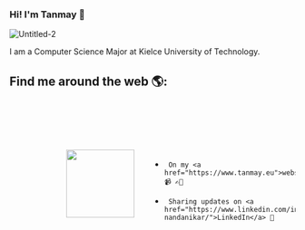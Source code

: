 
### Hi! I'm Tanmay 👋
![Untitled-2](https://user-images.githubusercontent.com/68065642/195982716-ab9f7bda-0da6-4f1d-872a-e4dd88dcd14d.png)

I am a Computer Science Major at Kielce University of Technology.


## Find me around the web 🌎: <div class="myClass" style="padding: 50px;"><img align="left" width="120" height="120" style="padding: 50px;" src="https://user-images.githubusercontent.com/68065642/195982887-e31124c4-23b4-4f8c-87f9-010838f47527.gif?raw=true"></a></div>
-      On my <a href="https://www.tanmay.eu">website</a>📹 ✍🏾
-      Sharing updates on <a href="https://www.linkedin.com/in/tanmay-nandanikar/">LinkedIn</a> 💼
<!--
**sprices-exist/sprices-exist** is a ✨ _special_ ✨ repository because its `README.md` (this file) appears on your GitHub profile.

Here are some ideas to get you started:

- 🔭 I’m currently working on ...
- 🌱 I’m currently learning ...
- 👯 I’m looking to collaborate on ...
- 🤔 I’m looking for help with ...
- 💬 Ask me about ...
- 📫 How to reach me: ...
- 😄 Pronouns: ...
- ⚡ Fun fact: ...
-->
